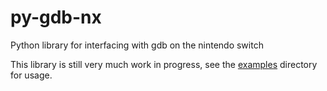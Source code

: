 # py-gdb-nx
Python library for interfacing with gdb on the nintendo switch

This library is still very much work in progress, see the [examples](./examples) directory for usage.